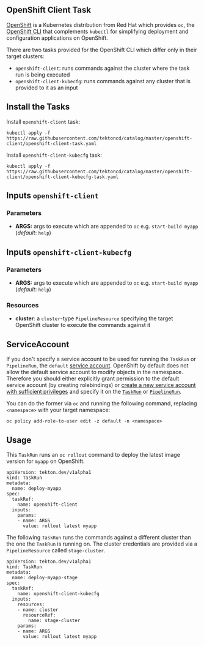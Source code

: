 ## OpenShift Client Task

[OpenShift](http://www.openshift.com) is a Kubernetes distribution from Red Hat which provides `oc`, the [OpenShift CLI](https://docs.openshift.com/container-platform/4.1/cli_reference/getting-started-cli.html) that complements `kubectl` for simplifying deployment and configuration applications on OpenShift.

There are two tasks provided for the OpenShift CLI which differ only in their target clusters:
* `openshift-client`: runs commands against the cluster where the task run is being executed
* `openshift-client-kubecfg`: runs commands against any cluster that is provided to it as an input

## Install the Tasks

Install `openshift-client` task:
```
kubectl apply -f https://raw.githubusercontent.com/tektoncd/catalog/master/openshift-client/openshift-client-task.yaml
```

Install `openshift-client-kubecfg` task:
```
kubectl apply -f https://raw.githubusercontent.com/tektoncd/catalog/master/openshift-client/openshift-client-kubecfg-task.yaml
```

## Inputs `openshift-client`

### Parameters

* **ARGS:** args to execute which are appended to `oc` e.g. `start-build myapp` (_default_: `help`)

## Inputs `openshift-client-kubecfg`

### Parameters

* **ARGS:** args to execute which are appended to `oc` e.g. `start-build myapp` (_default_: `help`)

### Resources

* **cluster**: a `cluster`-type `PipelineResource` specifying the target OpenShift cluster to execute the commands against it

## ServiceAccount

If you don't specify a service account to be used for running the `TaskRun` or `PipelineRun`, the `default` [service account](https://kubernetes.io/docs/tasks/configure-pod-container/configure-service-account/#use-the-default-service-account-to-access-the-api-server). OpenShift by default does not allow the default service account to modify objects in the namespace. Therefore you should either explicitly grant permission to the default service account (by creating rolebindings) or [create a new service account with sufficient privileges](https://kubernetes.io/docs/reference/access-authn-authz/rbac/#service-account-permissions) and specify it on the [`TaskRun`](https://github.com/tektoncd/pipeline/blob/master/docs/taskruns.md#service-account) or [`PipelineRun`](https://github.com/tektoncd/pipeline/blob/master/docs/pipelineruns.md#service-account).

You can do the former via `oc` and running the following command, replacing `<namespace>` with your target namespace:
```
oc policy add-role-to-user edit -z default -n <namespace>
```

## Usage

This `TaskRun` runs an `oc rollout` command to deploy the latest image version for `myapp` on OpenShift.

```
apiVersion: tekton.dev/v1alpha1
kind: TaskRun
metadata:
  name: deploy-myapp
spec:
  taskRef:
    name: openshift-client
  inputs:
    params:
    - name: ARGS
      value: rollout latest myapp
```

The following `TaskRun` runs the commands against a different cluster than the one the `TaskRun` is running on. The cluster credentials are provided via a `PipelineResource` called `stage-cluster`.


```
apiVersion: tekton.dev/v1alpha1
kind: TaskRun
metadata:
  name: deploy-myapp-stage
spec:
  taskRef:
    name: openshift-client-kubecfg
  inputs:
    resources:
    - name: cluster
      resourceRef:
        name: stage-cluster
    params:
    - name: ARGS
      value: rollout latest myapp
```